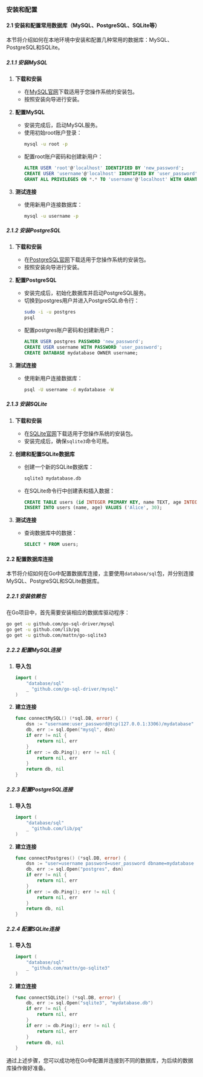 ### 安装和配置

#### 2.1 安装和配置常用数据库（MySQL、PostgreSQL、SQLite等）

本节将介绍如何在本地环境中安装和配置几种常用的数据库：MySQL、PostgreSQL和SQLite。

##### 2.1.1 安装MySQL

1. **下载和安装**
   - 在[MySQL官网](https://dev.mysql.com/downloads/mysql/)下载适用于您操作系统的安装包。
   - 按照安装向导进行安装。

2. **配置MySQL**
   - 安装完成后，启动MySQL服务。
   - 使用初始root账户登录：
     ```bash
     mysql -u root -p
     ```
   - 配置root账户密码和创建新用户：
     ```sql
     ALTER USER 'root'@'localhost' IDENTIFIED BY 'new_password';
     CREATE USER 'username'@'localhost' IDENTIFIED BY 'user_password';
     GRANT ALL PRIVILEGES ON *.* TO 'username'@'localhost' WITH GRANT OPTION;
     ```

3. **测试连接**
   - 使用新用户连接数据库：
     ```bash
     mysql -u username -p
     ```

##### 2.1.2 安装PostgreSQL

1. **下载和安装**
   - 在[PostgreSQL官网](https://www.postgresql.org/download/)下载适用于您操作系统的安装包。
   - 按照安装向导进行安装。

2. **配置PostgreSQL**
   - 安装完成后，初始化数据库并启动PostgreSQL服务。
   - 切换到postgres用户并进入PostgreSQL命令行：
     ```bash
     sudo -i -u postgres
     psql
     ```
   - 配置postgres账户密码和创建新用户：
     ```sql
     ALTER USER postgres PASSWORD 'new_password';
     CREATE USER username WITH PASSWORD 'user_password';
     CREATE DATABASE mydatabase OWNER username;
     ```

3. **测试连接**
   - 使用新用户连接数据库：
     ```bash
     psql -U username -d mydatabase -W
     ```

##### 2.1.3 安装SQLite

1. **下载和安装**
   - 在[SQLite官网](https://www.sqlite.org/download.html)下载适用于您操作系统的安装包。
   - 安装完成后，确保`sqlite3`命令可用。

2. **创建和配置SQLite数据库**
   - 创建一个新的SQLite数据库：
     ```bash
     sqlite3 mydatabase.db
     ```
   - 在SQLite命令行中创建表和插入数据：
     ```sql
     CREATE TABLE users (id INTEGER PRIMARY KEY, name TEXT, age INTEGER);
     INSERT INTO users (name, age) VALUES ('Alice', 30);
     ```

3. **测试连接**
   - 查询数据库中的数据：
     ```sql
     SELECT * FROM users;
     ```

#### 2.2 配置数据库连接

本节将介绍如何在Go中配置数据库连接，主要使用`database/sql`包，并分别连接MySQL、PostgreSQL和SQLite数据库。

##### 2.2.1 安装依赖包

在Go项目中，首先需要安装相应的数据库驱动程序：

```bash
go get -u github.com/go-sql-driver/mysql
go get -u github.com/lib/pq
go get -u github.com/mattn/go-sqlite3
```

##### 2.2.2 配置MySQL连接

1. **导入包**
   ```go
   import (
       "database/sql"
       _ "github.com/go-sql-driver/mysql"
   )
   ```

2. **建立连接**
   ```go
   func connectMySQL() (*sql.DB, error) {
       dsn := "username:user_password@tcp(127.0.0.1:3306)/mydatabase"
       db, err := sql.Open("mysql", dsn)
       if err != nil {
           return nil, err
       }
       if err := db.Ping(); err != nil {
           return nil, err
       }
       return db, nil
   }
   ```

##### 2.2.3 配置PostgreSQL连接

1. **导入包**
   ```go
   import (
       "database/sql"
       _ "github.com/lib/pq"
   )
   ```

2. **建立连接**
   ```go
   func connectPostgres() (*sql.DB, error) {
       dsn := "user=username password=user_password dbname=mydatabase sslmode=disable"
       db, err := sql.Open("postgres", dsn)
       if err != nil {
           return nil, err
       }
       if err := db.Ping(); err != nil {
           return nil, err
       }
       return db, nil
   }
   ```

##### 2.2.4 配置SQLite连接

1. **导入包**
   ```go
   import (
       "database/sql"
       _ "github.com/mattn/go-sqlite3"
   )
   ```

2. **建立连接**
   ```go
   func connectSQLite() (*sql.DB, error) {
       db, err := sql.Open("sqlite3", "mydatabase.db")
       if err != nil {
           return nil, err
       }
       if err := db.Ping(); err != nil {
           return nil, err
       }
       return db, nil
   }
   ```

通过上述步骤，您可以成功地在Go中配置并连接到不同的数据库，为后续的数据库操作做好准备。